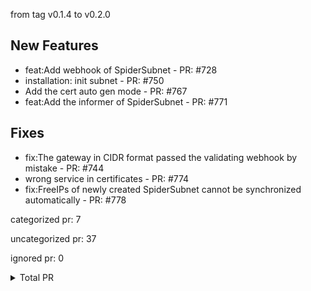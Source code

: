 from tag v0.1.4 to v0.2.0

## New Features

- feat:Add webhook of SpiderSubnet - PR: #728
- installation: init subnet - PR: #750
- Add the cert auto gen mode - PR: #767
- feat:Add the informer of SpiderSubnet - PR: #771

## Fixes

- fix:The gateway in CIDR format passed the validating webhook by mistake - PR: #744
- wrong service in certificates - PR: #774
- fix:FreeIPs of newly created SpiderSubnet cannot be synchronized automatically - PR: #778



categorized pr: 7

uncategorized pr: 37

ignored pr: 0

<details>
<summary>Total PR</summary>

https://github.com/spidernet-io/spiderpool/compare/v0.1.4...v0.2.0
</details>